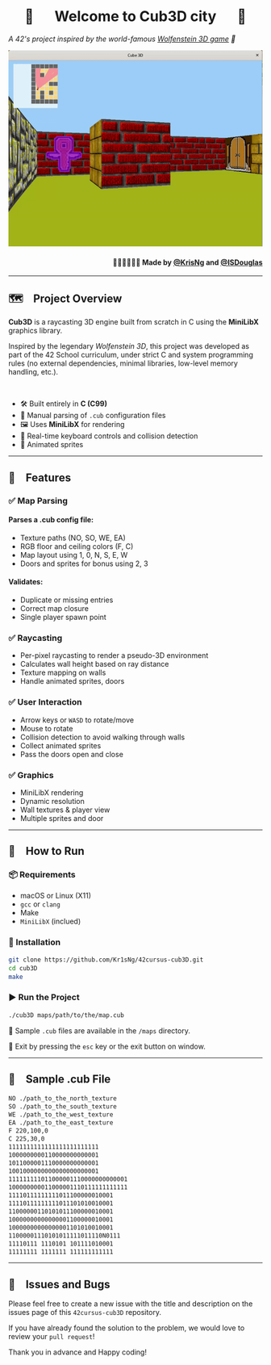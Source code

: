 <h1 align="center">
	🌃 &emsp; Welcome to Cub3D city &emsp; 🌆
</h1>

*A 42's project inspired by the world-famous [Wolfenstein 3D game](https://en.wikipedia.org/wiki/Wolfenstein) 🏹*


<p align="center">
  <img src="https://github.com/Kr1sNg/42cursus-cub3D/blob/main/Screencast_cub3D.gif" />
</p>

<h4 align="right">
	
  🧑🏻‍💻👩🏻‍💻 Made by [@KrisNg](https://github.com/Kr1sNg) and [@ISDouglas](https://github.com/ISDouglas)  

</h4>


---

## 🗺️ &ensp; Project Overview

**Cub3D** is a raycasting 3D engine built from scratch in C using the **MiniLibX** graphics library.

Inspired by the legendary *Wolfenstein 3D*, this project was developed as part of the 42 School curriculum, under strict C and system programming rules (no external dependencies, minimal libraries, low-level memory handling, etc.).

<br>

-  🛠 Built entirely in **C (C99)**  
-  🧱 Manual parsing of `.cub` configuration files  
-  🖼 Uses **MiniLibX** for rendering  
-  🎯 Real-time keyboard controls and collision detection  
-  💸 Animated sprites  


---

## 🧩 &ensp; Features

### ✅ Map Parsing

#### Parses a .cub config file:

- Texture paths (NO, SO, WE, EA)
- RGB floor and ceiling colors (F, C)
- Map layout using 1, 0, N, S, E, W
- Doors and sprites for bonus using 2, 3

#### Validates:

- Duplicate or missing entries
- Correct map closure
- Single player spawn point

### ✅ Raycasting

- Per-pixel raycasting to render a pseudo-3D environment
- Calculates wall height based on ray distance
- Texture mapping on walls
- Handle animated sprites, doors

### ✅ User Interaction

- Arrow keys or `WASD` to rotate/move
- Mouse to rotate
- Collision detection to avoid walking through walls
- Collect animated sprites
- Pass the doors open and close

### ✅ Graphics

- MiniLibX rendering
- Dynamic resolution
- Wall textures & player view
- Multiple sprites and door

---

## 👷 &ensp; How to Run

### 📦 Requirements
- macOS or Linux (X11)
- `gcc` or `clang`
- Make
- `MiniLibX` (inclued)

### 🔧 Installation

```bash
git clone https://github.com/Kr1sNg/42cursus-cub3D.git
cd cub3D
make
```

### ▶️ Run the Project

```bash
./cub3D maps/path/to/the/map.cub
```

🚀 Sample `.cub` files are available in the `/maps` directory.

🚪 Exit by pressing the `esc` key or the exit button on window.

---

## 🧪 &ensp; Sample .cub File

```cub
NO ./path_to_the_north_texture
SO ./path_to_the_south_texture
WE ./path_to_the_west_texture
EA ./path_to_the_east_texture
F 220,100,0
C 225,30,0
1111111111111111111111111
1000000000110000000000001
1011000001110000000000001
1001000000000000000000001
111111111011000001110000000000001
100000000011000001110111111111111
11110111111111011100000010001
11110111111111011101010010001
11000000110101011100000010001
10000000000000001100000010001
10000000000000001101010010001
11000001110101011111011110N0111
11110111 1110101 101111010001
11111111 1111111 111111111111
```

---

## 🐛 &ensp; Issues and Bugs

Please feel free to create a new issue with the title and description on the issues page of this `42cursus-cub3D` repository.

If you have already found the solution to the problem, we would love to review your `pull request`!

Thank you in advance and Happy coding!



